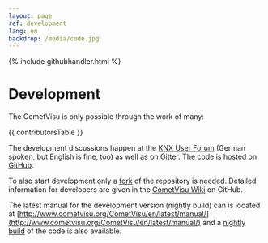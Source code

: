 ```yaml
---
layout: page
ref: development
lang: en
backdrop: /media/code.jpg
---
```

{% include githubhandler.html %}

Development
===========

The CometVisu is only possible through the work of many:

{{ contributorsTable }}

The development discussions happen at the [KNX User Forum](https://knx-user-forum.de/forum/supportforen/cometvisu)
(German spoken, but English is fine, too) as well as on [Gitter](https://gitter.im/CometVisu/CometVisu_DE). 
The code is hosted on [GitHub](https://github.com/CometVisu/CometVisu).

To also start development only a [fork](https://github.com/CometVisu/CometVisu#fork-destination-box)
of the repository is needed. Detailed information for developers are given
in the [CometVisu Wiki](https://github.com/CometVisu/CometVisu/wiki) on GitHub.

The latest manual for the development version (nightly build) can is located
at [http://www.cometvisu.org/CometVisu/en/latest/manual/](http://www.cometvisu.org/CometVisu/en/latest/manual/)
and a [nightly build](https://bintray.com/cometvisu/CometVisu/CometVisu/nightlies#files)
of the code is also available.